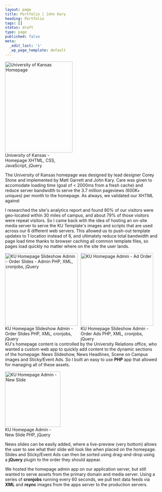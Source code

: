 ```yaml
---
layout: page
title: Portfolio | John Kary
heading: Portfolio
tags: []
status: draft
type: page
published: false
meta:
  _edit_last: '1'
  _wp_page_template: default
---
```

<div class="screenshot_container">
<div class="screenshot_wrapper" style="width: 223px;"><a style="text-decoration: none;" href="http://johnkary.net/wp-content/uploads/2010/02/ku-homepage.jpg"><img class="size-medium wp-image-188" title="University of Kansas Homepage" src="http://johnkary.net/wp-content/uploads/2010/02/ku-homepage-223x300.jpg" alt="University of Kansas Homepage" width="223" height="300" /></a>
University of Kansas - Homepage
XHTML, CSS, JavaScript, jQuery</div>
</div>
<p style="text-align: left; ">The University of Kansas homepage was designed by lead designer Corey Stone and implemented by Matt Garrett and John Kary. Care was given to accomodate loading time (goal of &lt; 2000ms from a fresh cache) and reduce server bandwidth to serve the 3.7 million pageviews (600K+ uniques) per month to the homepage. As always, we validated our XHTML against</p>
<p style="text-align: left; ">I researched the site's analytics report and found 80% of our visitors were geo-located within 30 miles of campus, and about 79% of those visitors were repeat visitors. So I came back with the idea of hosting an on-site media server to serve the KU Template's images and scripts that are used across our 6 different web servers. This allowed us to push-out template updates to 1 location instead of 6, and ultimately reduce total bandwidth and page load time thanks to browser caching all common template files, so pages load quickly no matter where on the site the user lands.</p>
<p style="text-align: center; "></p>

<div class="screenshot_container">
<div class="screenshot_wrapper" style="width: 250px; float: left;"><a href="http://johnkary.net/wp-content/uploads/2010/02/ku-homepage-slide-order.png"><img class="size-medium wp-image-200" title="KU Homepage Slideshow Admin - Order Slides" src="http://johnkary.net/wp-content/uploads/2010/02/ku-homepage-slide-order-299x300.png" alt="KU Homepage Slideshow Admin - Order Slides - Admin PHP, XML, cronjobs, jQuery" width="240" /></a>KU Homepage Slideshow Admin - Order Slides
PHP, XML, cronjobs, jQuery</div>
<div class="screenshot_wrapper" style="width: 250px; float: left;"><a href="http://johnkary.net/wp-content/uploads/2010/02/ku-homepage-ad-order.png"><img class="size-medium wp-image-212" title="KU Homepage Admin - Ad Order" src="http://johnkary.net/wp-content/uploads/2010/02/ku-homepage-ad-order-300x298.png" alt="KU Homepage Admin - Ad Order" width="240" /></a>KU Homepage Slideshow Admin - Order Ads
PHP, XML, cronjobs, jQuery</div>
</div>
<p style="text-align: left; ">KU's homepage content is controlled by the University Relations office, who wanted a custom web app to quickly add content to the dynamic sections of the homepage: News Slideshow, News Headlines, Scene on Campus images and Sticky/Event Ads. So I built an easy to use <strong>PHP</strong> app that allowed for managing all of these assets.</p>

<div class="screenshot_container">
<div class="screenshot_wrapper" style="width: 183px;"><a href="http://johnkary.net/wp-content/uploads/2010/02/ku-homepage-slide-edit.png"><img class="aligncenter size-medium wp-image-217" title="KU Homepage Admin - New Slide" src="http://johnkary.net/wp-content/uploads/2010/02/ku-homepage-slide-edit-183x300.png" alt="KU Homepage Admin - New Slide" width="183" /></a>KU Homepage Admin - New Slide
PHP, jQuery</div>
</div>
<p style="text-align: left; ">News slides can be easily added, where a live-preview (very bottom) allows the user to see what their slide will look like when placed on the homepage. Slides and Sticky/Event Ads can then be sorted using drag-and-drop using a <strong>jQuery</strong> plugin to the order they should appear.</p>
<p style="text-align: left; ">We hosted the homepage admin app on our application server, but still wanted to serve assets from the primary domain and media server. Using a series of <strong>cronjobs</strong> running every 60 seconds, we pull text data feeds via <strong>XML</strong> and <strong>rsync</strong> images from the apps server to the production servers.</p> 
